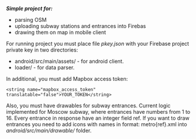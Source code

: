 ***Simple project for:***
* parsing OSM
* uploading subway stations and entrances into Firebas
* drawing them on map in mobile client

For running project you must place file *pkey.json* with your Firebase project private key in two directories:
* android/src/main/assets/ - for android client.
* loader/ - for data parser.

In additional, you must add Mapbox access token:

    <string name="mapbox_access_token" translatable="false">YOUR_TOKEN</string>


Also, you must have drawables for subway entrances. Current logic implemented for Moscow subway, where entrances have numbers from 1 to 16. 
Every entrance in response have an integer field ref. If you want to draw entrances you need to add icons with names in format: metro{ref}.xml into *android/src/main/drawable/* folder. 
